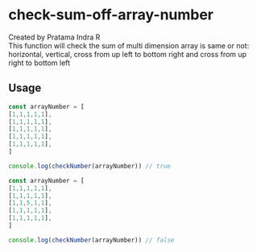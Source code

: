 # check-sum-off-array-number
Created by Pratama Indra R <br/>
This function will check the sum of multi dimension array is same or not: <br/>
horizontal, vertical, cross from up left to bottom right and cross from up right to bottom left
## Usage

```js
const arrayNumber = [
[1,1,1,1,1],
[1,1,1,1,1],
[1,1,1,1,1],
[1,1,1,1,1],
[1,1,1,1,1],
]

console.log(checkNumber(arrayNumber)) // true

const arrayNumber = [
[1,1,1,1,1],
[1,1,1,1,1],
[1,1,5,1,1],
[1,1,1,1,1],
[1,1,1,1,1],
]

console.log(checkNumber(arrayNumber)) // false

```
